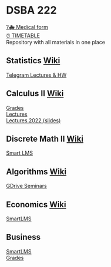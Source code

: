 # DSBA 222
[?🚑 Medical form]()  
[⏰ TIMETABLE](https://docs.google.com/spreadsheets/d/1ylzvoNdYh5TKr248rEWiGCvcLcuvDnDBQjep4i1x9cU/edit#gid=315038514)  
Repository with all materials in one place  

## Statistics [Wiki](http://wiki.cs.hse.ru/Probability_and_Statistics_(DSBA)_2023/24)  

[Telegram Lectures & HW](https://t.me/stathard2023)  

## Calculus II [Wiki](http://wiki.cs.hse.ru/Calculus-2_2023/24)

[Grades](https://docs.google.com/spreadsheets/d/1e8MJhZrRCoF2CkCCzki_JBJpuWZkwGKVHFArVBhudT0/edit?usp=sharing)  
[Lectures](http://wiki.cs.hse.ru/Calculus-2_2023/24#Lecture_Notes)  
[Lectures 2022 (slides)](https://drive.google.com/drive/folders/1c4dpfSOznczM_meshW1rEB4P8vplzJnW)  

## Discrete Math II [Wiki](http://wiki.cs.hse.ru/Discrete_Mathematics_2_DSBA_2023/24)  

[Smart LMS](https://edu.hse.ru/course/view.php?id=167270)  

## Algorithms [Wiki](http://wiki.cs.hse.ru/Algorithms_and_Data_Structures_DSBA_2023/24)

[GDrive Seminars](https://drive.google.com/drive/folders/1ccoW2pfOuE-RYlJJWIAjRw0IJlVHG4gT)  

## Economics [Wiki](http://wiki.cs.hse.ru/index.php?title=Introduction_to_Micro_and_Macroeconomics_DSBA_2022/2023&action=edit&redlink=1)

[SmartLMS](https://edu.hse.ru/course/view.php?id=167280)  

## Business

[SmartLMS](https://edu.hse.ru/course/view.php?id=167283)  
[Grades](https://docs.google.com/spreadsheets/d/1bLX437VCNwq4kM31CAAPJT8fhJ1LmP4QEht4wZb2e1g/edit?usp=sharing)
